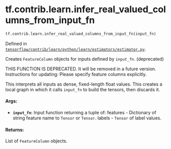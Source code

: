 <div itemscope itemtype="http://developers.google.com/ReferenceObject">
<meta itemprop="name" content="tf.contrib.learn.infer_real_valued_columns_from_input_fn" />
<meta itemprop="path" content="Stable" />
</div>

# tf.contrib.learn.infer_real_valued_columns_from_input_fn

``` python
tf.contrib.learn.infer_real_valued_columns_from_input_fn(input_fn)
```



Defined in [`tensorflow/contrib/learn/python/learn/estimators/estimator.py`](/code/stable/tensorflow/contrib/learn/python/learn/estimators/estimator.py).

Creates `FeatureColumn` objects for inputs defined by `input_fn`. (deprecated)

THIS FUNCTION IS DEPRECATED. It will be removed in a future version.
Instructions for updating:
Please specify feature columns explicitly.

This interprets all inputs as dense, fixed-length float values. This creates
a local graph in which it calls `input_fn` to build the tensors, then discards
it.

#### Args:

* <b>`input_fn`</b>: Input function returning a tuple of:
      features - Dictionary of string feature name to `Tensor` or `Tensor`.
      labels - `Tensor` of label values.


#### Returns:

List of `FeatureColumn` objects.